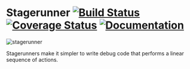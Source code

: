 Stagerunner [![Build Status](https://travis-ci.org/robertzk/stagerunner.svg?branch=master)](https://travis-ci.org/robertzk/stagerunner) [![Coverage Status](https://coveralls.io/repos/robertzk/stagerunner/badge.png?branch=master)](https://coveralls.io/r/robertzk/stagerunner) [![Documentation](https://img.shields.io/badge/rocco--docs-%E2%9C%93-blue.svg)](http://robertzk.github.io/stagerunner/)
===========

![stagerunner](http://i.imgur.com/5gVgx1B.png)

Stagerunners make it simpler to write debug code that performs a linear sequence
of actions.

